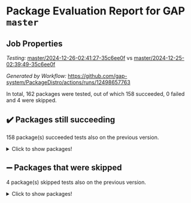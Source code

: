 # Package Evaluation Report for GAP `master`

## Job Properties

*Testing:* [master/2024-12-26-02:41:27-35c6ee0f](https://github.com/gap-system/PackageDistro/blob/data/reports/master/2024-12-26-02:41:27-35c6ee0f) vs [master/2024-12-25-02:39:49-35c6ee0f](https://github.com/gap-system/PackageDistro/blob/data/reports/master/2024-12-25-02:39:49-35c6ee0f)

*Generated by Workflow:* https://github.com/gap-system/PackageDistro/actions/runs/12498657763

In total, 162 packages were tested, out of which 158 succeeded, 0 failed and 4 were skipped.

## :heavy_check_mark: Packages still succeeding

158 package(s) succeeded tests also on the previous version.
<details><summary>Click to show packages!</summary>

- 4ti2interface 2024.11-01 [(success)](https://github.com/gap-system/PackageDistro/actions/runs/12498657763/job/34872824345)
- ace 5.6.2 [(success)](https://github.com/gap-system/PackageDistro/actions/runs/12498657763/job/34872827457)
- aclib 1.3.2 [(success)](https://github.com/gap-system/PackageDistro/actions/runs/12498657763/job/34872828044)
- agt 0.3.1 [(success)](https://github.com/gap-system/PackageDistro/actions/runs/12498657763/job/34872828559)
- alnuth 3.2.1 [(success)](https://github.com/gap-system/PackageDistro/actions/runs/12498657763/job/34872828831)
- anupq 3.3.1 [(success)](https://github.com/gap-system/PackageDistro/actions/runs/12498657763/job/34872829226)
- atlasrep 2.1.9 [(success)](https://github.com/gap-system/PackageDistro/actions/runs/12498657763/job/34872829371)
- autodoc 2023.06.19 [(success)](https://github.com/gap-system/PackageDistro/actions/runs/12498657763/job/34872829557)
- automata 1.16 [(success)](https://github.com/gap-system/PackageDistro/actions/runs/12498657763/job/34872829736)
- automgrp 1.3.2 [(success)](https://github.com/gap-system/PackageDistro/actions/runs/12498657763/job/34872829943)
- autpgrp 1.11 [(success)](https://github.com/gap-system/PackageDistro/actions/runs/12498657763/job/34872830096)
- cap 2024.11-02 [(success)](https://github.com/gap-system/PackageDistro/actions/runs/12498657763/job/34872830259)
- caratinterface 2.3.7 [(success)](https://github.com/gap-system/PackageDistro/actions/runs/12498657763/job/34872830389)
- cddinterface 2024.09.02 [(success)](https://github.com/gap-system/PackageDistro/actions/runs/12498657763/job/34872830552)
- circle 1.6.6 [(success)](https://github.com/gap-system/PackageDistro/actions/runs/12498657763/job/34872830736)
- classicpres 1.22 [(success)](https://github.com/gap-system/PackageDistro/actions/runs/12498657763/job/34872830903)
- cohomolo 1.6.11 [(success)](https://github.com/gap-system/PackageDistro/actions/runs/12498657763/job/34872831044)
- congruence 1.2.7 [(success)](https://github.com/gap-system/PackageDistro/actions/runs/12498657763/job/34872831184)
- corefreesub 0.6 [(success)](https://github.com/gap-system/PackageDistro/actions/runs/12498657763/job/34872831330)
- corelg 1.57 [(success)](https://github.com/gap-system/PackageDistro/actions/runs/12498657763/job/34872831503)
- crime 1.6 [(success)](https://github.com/gap-system/PackageDistro/actions/runs/12498657763/job/34872831671)
- crisp 1.4.6 [(success)](https://github.com/gap-system/PackageDistro/actions/runs/12498657763/job/34872831828)
- crypting 0.10.5 [(success)](https://github.com/gap-system/PackageDistro/actions/runs/12498657763/job/34872831975)
- cryst 4.1.27 [(success)](https://github.com/gap-system/PackageDistro/actions/runs/12498657763/job/34872832127)
- crystcat 1.1.10 [(success)](https://github.com/gap-system/PackageDistro/actions/runs/12498657763/job/34872832324)
- ctbllib 1.3.9 [(success)](https://github.com/gap-system/PackageDistro/actions/runs/12498657763/job/34872832477)
- cubefree 1.20 [(success)](https://github.com/gap-system/PackageDistro/actions/runs/12498657763/job/34872832654)
- curlinterface 2.4.0 [(success)](https://github.com/gap-system/PackageDistro/actions/runs/12498657763/job/34872832807)
- cvec 2.8.2 [(success)](https://github.com/gap-system/PackageDistro/actions/runs/12498657763/job/34872832975)
- datastructures 0.3.1 [(success)](https://github.com/gap-system/PackageDistro/actions/runs/12498657763/job/34872833186)
- deepthought 1.0.7 [(success)](https://github.com/gap-system/PackageDistro/actions/runs/12498657763/job/34872833392)
- design 1.8.2 [(success)](https://github.com/gap-system/PackageDistro/actions/runs/12498657763/job/34872833616)
- difsets 2.3.1 [(success)](https://github.com/gap-system/PackageDistro/actions/runs/12498657763/job/34872833816)
- digraphs 1.9.0 [(success)](https://github.com/gap-system/PackageDistro/actions/runs/12498657763/job/34872834009)
- edim 1.3.8 [(success)](https://github.com/gap-system/PackageDistro/actions/runs/12498657763/job/34872834201)
- example 4.4.0 [(success)](https://github.com/gap-system/PackageDistro/actions/runs/12498657763/job/34872834381)
- examplesforhomalg 2023.10-01 [(success)](https://github.com/gap-system/PackageDistro/actions/runs/12498657763/job/34872834543)
- factint 1.6.3 [(success)](https://github.com/gap-system/PackageDistro/actions/runs/12498657763/job/34872834736)
- ferret 1.0.14 [(success)](https://github.com/gap-system/PackageDistro/actions/runs/12498657763/job/34872834913)
- fga 1.5.0 [(success)](https://github.com/gap-system/PackageDistro/actions/runs/12498657763/job/34872835087)
- fining 1.5.6 [(success)](https://github.com/gap-system/PackageDistro/actions/runs/12498657763/job/34872835250)
- float 1.0.5 [(success)](https://github.com/gap-system/PackageDistro/actions/runs/12498657763/job/34872835453)
- format 1.4.4 [(success)](https://github.com/gap-system/PackageDistro/actions/runs/12498657763/job/34872835601)
- forms 1.2.12 [(success)](https://github.com/gap-system/PackageDistro/actions/runs/12498657763/job/34872835771)
- fplsa 1.2.6 [(success)](https://github.com/gap-system/PackageDistro/actions/runs/12498657763/job/34872835927)
- fr 2.4.13 [(success)](https://github.com/gap-system/PackageDistro/actions/runs/12498657763/job/34872836073)
- francy 2.0.3 [(success)](https://github.com/gap-system/PackageDistro/actions/runs/12498657763/job/34872836231)
- fwtree 1.3 [(success)](https://github.com/gap-system/PackageDistro/actions/runs/12498657763/job/34872836393)
- gapdoc 1.6.7 [(success)](https://github.com/gap-system/PackageDistro/actions/runs/12498657763/job/34872836546)
- gauss 2024.11-01 [(success)](https://github.com/gap-system/PackageDistro/actions/runs/12498657763/job/34872836706)
- gaussforhomalg 2024.08-01 [(success)](https://github.com/gap-system/PackageDistro/actions/runs/12498657763/job/34872836853)
- gbnp 1.1.0 [(success)](https://github.com/gap-system/PackageDistro/actions/runs/12498657763/job/34872837026)
- generalizedmorphismsforcap 2024.09-03 [(success)](https://github.com/gap-system/PackageDistro/actions/runs/12498657763/job/34872837211)
- genss 1.6.9 [(success)](https://github.com/gap-system/PackageDistro/actions/runs/12498657763/job/34872837614)
- gradedmodules 2024.01-01 [(success)](https://github.com/gap-system/PackageDistro/actions/runs/12498657763/job/34872837866)
- gradedringforhomalg 2024.07-01 [(success)](https://github.com/gap-system/PackageDistro/actions/runs/12498657763/job/34872838049)
- grape 4.9.2 [(success)](https://github.com/gap-system/PackageDistro/actions/runs/12498657763/job/34872838176)
- groupoids 1.76 [(success)](https://github.com/gap-system/PackageDistro/actions/runs/12498657763/job/34872838353)
- grpconst 2.6.5 [(success)](https://github.com/gap-system/PackageDistro/actions/runs/12498657763/job/34872838489)
- guarana 0.96.3 [(success)](https://github.com/gap-system/PackageDistro/actions/runs/12498657763/job/34872838622)
- guava 3.19 [(success)](https://github.com/gap-system/PackageDistro/actions/runs/12498657763/job/34872838741)
- hap 1.66 [(success)](https://github.com/gap-system/PackageDistro/actions/runs/12498657763/job/34872838875)
- hapcryst 0.1.15 [(success)](https://github.com/gap-system/PackageDistro/actions/runs/12498657763/job/34872839003)
- hecke 1.5.4 [(success)](https://github.com/gap-system/PackageDistro/actions/runs/12498657763/job/34872839109)
- help 4.0 [(success)](https://github.com/gap-system/PackageDistro/actions/runs/12498657763/job/34872839211)
- homalg 2024.01-01 [(success)](https://github.com/gap-system/PackageDistro/actions/runs/12498657763/job/34872839328)
- homalgtocas 2023.11-01 [(success)](https://github.com/gap-system/PackageDistro/actions/runs/12498657763/job/34872839421)
- idrel 2.48 [(success)](https://github.com/gap-system/PackageDistro/actions/runs/12498657763/job/34872839539)
- images 1.3.3 [(success)](https://github.com/gap-system/PackageDistro/actions/runs/12498657763/job/34872839666)
- intpic 0.4.0 [(success)](https://github.com/gap-system/PackageDistro/actions/runs/12498657763/job/34872839769)
- io 4.9.1 [(success)](https://github.com/gap-system/PackageDistro/actions/runs/12498657763/job/34872839905)
- io_forhomalg 2023.02-04 [(success)](https://github.com/gap-system/PackageDistro/actions/runs/12498657763/job/34872840033)
- irredsol 1.4.4 [(success)](https://github.com/gap-system/PackageDistro/actions/runs/12498657763/job/34872840150)
- json 2.2.2 [(success)](https://github.com/gap-system/PackageDistro/actions/runs/12498657763/job/34872840267)
- jupyterkernel 1.5.1 [(success)](https://github.com/gap-system/PackageDistro/actions/runs/12498657763/job/34872840397)
- jupyterviz 1.5.6 [(success)](https://github.com/gap-system/PackageDistro/actions/runs/12498657763/job/34872840535)
- kan 1.37 [(success)](https://github.com/gap-system/PackageDistro/actions/runs/12498657763/job/34872840636)
- kbmag 1.5.11 [(success)](https://github.com/gap-system/PackageDistro/actions/runs/12498657763/job/34872840742)
- laguna 3.9.7 [(success)](https://github.com/gap-system/PackageDistro/actions/runs/12498657763/job/34872840880)
- liealgdb 2.2.1 [(success)](https://github.com/gap-system/PackageDistro/actions/runs/12498657763/job/34872840983)
- liepring 2.9.1 [(success)](https://github.com/gap-system/PackageDistro/actions/runs/12498657763/job/34872841085)
- liering 2.4.2 [(success)](https://github.com/gap-system/PackageDistro/actions/runs/12498657763/job/34872841227)
- linearalgebraforcap 2024.10-01 [(success)](https://github.com/gap-system/PackageDistro/actions/runs/12498657763/job/34872841349)
- lins 0.9 [(success)](https://github.com/gap-system/PackageDistro/actions/runs/12498657763/job/34872841456)
- localizeringforhomalg 2023.10-01 [(success)](https://github.com/gap-system/PackageDistro/actions/runs/12498657763/job/34872841576)
- loops 3.4.4 [(success)](https://github.com/gap-system/PackageDistro/actions/runs/12498657763/job/34872841707)
- lpres 1.1.1 [(success)](https://github.com/gap-system/PackageDistro/actions/runs/12498657763/job/34872841837)
- majoranaalgebras 1.5.2 [(success)](https://github.com/gap-system/PackageDistro/actions/runs/12498657763/job/34872841974)
- mapclass 1.4.6 [(success)](https://github.com/gap-system/PackageDistro/actions/runs/12498657763/job/34872842068)
- matgrp 0.71 [(success)](https://github.com/gap-system/PackageDistro/actions/runs/12498657763/job/34872842177)
- matricesforhomalg 2024.11-02 [(success)](https://github.com/gap-system/PackageDistro/actions/runs/12498657763/job/34872842267)
- modisom 3.0.0 [(success)](https://github.com/gap-system/PackageDistro/actions/runs/12498657763/job/34872842387)
- modulepresentationsforcap 2024.09-02 [(success)](https://github.com/gap-system/PackageDistro/actions/runs/12498657763/job/34872842503)
- modules 2024.01-01 [(success)](https://github.com/gap-system/PackageDistro/actions/runs/12498657763/job/34872842622)
- monoidalcategories 2024.09-05 [(success)](https://github.com/gap-system/PackageDistro/actions/runs/12498657763/job/34872842767)
- nconvex 2022.09-01 [(success)](https://github.com/gap-system/PackageDistro/actions/runs/12498657763/job/34872842868)
- nilmat 1.4.2 [(success)](https://github.com/gap-system/PackageDistro/actions/runs/12498657763/job/34872842966)
- nock 1.5 [(success)](https://github.com/gap-system/PackageDistro/actions/runs/12498657763/job/34872843084)
- normalizinterface 1.3.7 [(success)](https://github.com/gap-system/PackageDistro/actions/runs/12498657763/job/34872843201)
- nq 2.5.11 [(success)](https://github.com/gap-system/PackageDistro/actions/runs/12498657763/job/34872843320)
- numericalsgps 1.4.0 [(success)](https://github.com/gap-system/PackageDistro/actions/runs/12498657763/job/34872843425)
- openmath 11.5.3 [(success)](https://github.com/gap-system/PackageDistro/actions/runs/12498657763/job/34872843533)
- orb 4.9.1 [(success)](https://github.com/gap-system/PackageDistro/actions/runs/12498657763/job/34872843643)
- packagemanager 1.6 [(success)](https://github.com/gap-system/PackageDistro/actions/runs/12498657763/job/34872843744)
- patternclass 2.4.5 [(success)](https://github.com/gap-system/PackageDistro/actions/runs/12498657763/job/34872843843)
- permut 2.0.5 [(success)](https://github.com/gap-system/PackageDistro/actions/runs/12498657763/job/34872843960)
- polenta 1.3.10 [(success)](https://github.com/gap-system/PackageDistro/actions/runs/12498657763/job/34872844071)
- polymaking 0.8.7 [(success)](https://github.com/gap-system/PackageDistro/actions/runs/12498657763/job/34872844212)
- primgrp 3.4.4 [(success)](https://github.com/gap-system/PackageDistro/actions/runs/12498657763/job/34872844328)
- profiling 2.6.0 [(success)](https://github.com/gap-system/PackageDistro/actions/runs/12498657763/job/34872844455)
- qdistrnd 0.9.5 [(success)](https://github.com/gap-system/PackageDistro/actions/runs/12498657763/job/34872844606)
- qpa 1.35 [(success)](https://github.com/gap-system/PackageDistro/actions/runs/12498657763/job/34872844725)
- quagroup 1.8.4 [(success)](https://github.com/gap-system/PackageDistro/actions/runs/12498657763/job/34872844850)
- radiroot 2.9 [(success)](https://github.com/gap-system/PackageDistro/actions/runs/12498657763/job/34872844958)
- rcwa 4.7.1 [(success)](https://github.com/gap-system/PackageDistro/actions/runs/12498657763/job/34872845086)
- rds 1.8 [(success)](https://github.com/gap-system/PackageDistro/actions/runs/12498657763/job/34872845252)
- recog 1.4.3 [(success)](https://github.com/gap-system/PackageDistro/actions/runs/12498657763/job/34872845370)
- repndecomp 1.3.0 [(success)](https://github.com/gap-system/PackageDistro/actions/runs/12498657763/job/34872845503)
- repsn 3.1.2 [(success)](https://github.com/gap-system/PackageDistro/actions/runs/12498657763/job/34872845630)
- resclasses 4.7.3 [(success)](https://github.com/gap-system/PackageDistro/actions/runs/12498657763/job/34872845740)
- ringsforhomalg 2024.11-02 [(success)](https://github.com/gap-system/PackageDistro/actions/runs/12498657763/job/34872845835)
- sco 2023.08-01 [(success)](https://github.com/gap-system/PackageDistro/actions/runs/12498657763/job/34872845942)
- scscp 2.4.3 [(success)](https://github.com/gap-system/PackageDistro/actions/runs/12498657763/job/34872846075)
- semigroups 5.4.0 [(success)](https://github.com/gap-system/PackageDistro/actions/runs/12498657763/job/34872846213)
- sglppow 2.4 [(success)](https://github.com/gap-system/PackageDistro/actions/runs/12498657763/job/34872846350)
- sgpviz 0.999.6 [(success)](https://github.com/gap-system/PackageDistro/actions/runs/12498657763/job/34872846471)
- simpcomp 2.1.14 [(success)](https://github.com/gap-system/PackageDistro/actions/runs/12498657763/job/34872846604)
- singular 2024.06.03 [(success)](https://github.com/gap-system/PackageDistro/actions/runs/12498657763/job/34872846746)
- sl2reps 1.1 [(success)](https://github.com/gap-system/PackageDistro/actions/runs/12498657763/job/34872846856)
- sla 1.6.2 [(success)](https://github.com/gap-system/PackageDistro/actions/runs/12498657763/job/34872846993)
- smallantimagmas 0.2.12 [(success)](https://github.com/gap-system/PackageDistro/actions/runs/12498657763/job/34872847116)
- smallgrp 1.5.4 [(success)](https://github.com/gap-system/PackageDistro/actions/runs/12498657763/job/34872847230)
- smallsemi 0.7.1 [(success)](https://github.com/gap-system/PackageDistro/actions/runs/12498657763/job/34872847340)
- sonata 2.9.6 [(success)](https://github.com/gap-system/PackageDistro/actions/runs/12498657763/job/34872847457)
- sophus 1.27 [(success)](https://github.com/gap-system/PackageDistro/actions/runs/12498657763/job/34872847585)
- sotgrps 1.3 [(success)](https://github.com/gap-system/PackageDistro/actions/runs/12498657763/job/34872847807)
- spinsym 1.5.2 [(success)](https://github.com/gap-system/PackageDistro/actions/runs/12498657763/job/34872848179)
- standardff 1.0 [(success)](https://github.com/gap-system/PackageDistro/actions/runs/12498657763/job/34872848336)
- symbcompcc 1.3.2 [(success)](https://github.com/gap-system/PackageDistro/actions/runs/12498657763/job/34872848462)
- thelma 1.3 [(success)](https://github.com/gap-system/PackageDistro/actions/runs/12498657763/job/34872848594)
- tomlib 1.2.11 [(success)](https://github.com/gap-system/PackageDistro/actions/runs/12498657763/job/34872848734)
- toolsforhomalg 2024.09-01 [(success)](https://github.com/gap-system/PackageDistro/actions/runs/12498657763/job/34872848870)
- toric 1.9.6 [(success)](https://github.com/gap-system/PackageDistro/actions/runs/12498657763/job/34872849001)
- toricvarieties 2022.07.13 [(success)](https://github.com/gap-system/PackageDistro/actions/runs/12498657763/job/34872849110)
- transgrp 3.6.5 [(success)](https://github.com/gap-system/PackageDistro/actions/runs/12498657763/job/34872849220)
- typeset 1.2.2 [(success)](https://github.com/gap-system/PackageDistro/actions/runs/12498657763/job/34872849333)
- ugaly 4.1.3 [(success)](https://github.com/gap-system/PackageDistro/actions/runs/12498657763/job/34872849474)
- unipot 1.6 [(success)](https://github.com/gap-system/PackageDistro/actions/runs/12498657763/job/34872849607)
- unitlib 4.2.0 [(success)](https://github.com/gap-system/PackageDistro/actions/runs/12498657763/job/34872849732)
- utils 0.85 [(success)](https://github.com/gap-system/PackageDistro/actions/runs/12498657763/job/34872849860)
- uuid 0.7 [(success)](https://github.com/gap-system/PackageDistro/actions/runs/12498657763/job/34872850016)
- walrus 0.9991 [(success)](https://github.com/gap-system/PackageDistro/actions/runs/12498657763/job/34872850132)
- wedderga 4.10.5 [(success)](https://github.com/gap-system/PackageDistro/actions/runs/12498657763/job/34872850244)
- wpe 0.8 [(success)](https://github.com/gap-system/PackageDistro/actions/runs/12498657763/job/34872850388)
- xmod 2.92 [(success)](https://github.com/gap-system/PackageDistro/actions/runs/12498657763/job/34872850499)
- xmodalg 1.23 [(success)](https://github.com/gap-system/PackageDistro/actions/runs/12498657763/job/34872850609)
- yangbaxter 0.10.6 [(success)](https://github.com/gap-system/PackageDistro/actions/runs/12498657763/job/34872850711)
- zeromqinterface 0.16 [(success)](https://github.com/gap-system/PackageDistro/actions/runs/12498657763/job/34872850829)
</details>

## :heavy_minus_sign: Packages that were skipped

4 package(s) skipped tests also on the previous version.
<details><summary>Click to show packages!</summary>

- browse 1.8.21 [(skipped)](https://github.com/gap-system/PackageDistro/actions/runs/12498657763/job/34872674136)
- itc 1.5.1 [(skipped)](https://github.com/gap-system/PackageDistro/actions/runs/12498657763/job/34872674136)
- polycyclic 2.16 [(skipped)](https://github.com/gap-system/PackageDistro/actions/runs/12498657763/job/34872674136)
- xgap 4.32 [(skipped)](https://github.com/gap-system/PackageDistro/actions/runs/12498657763/job/34872674136)
</details>

